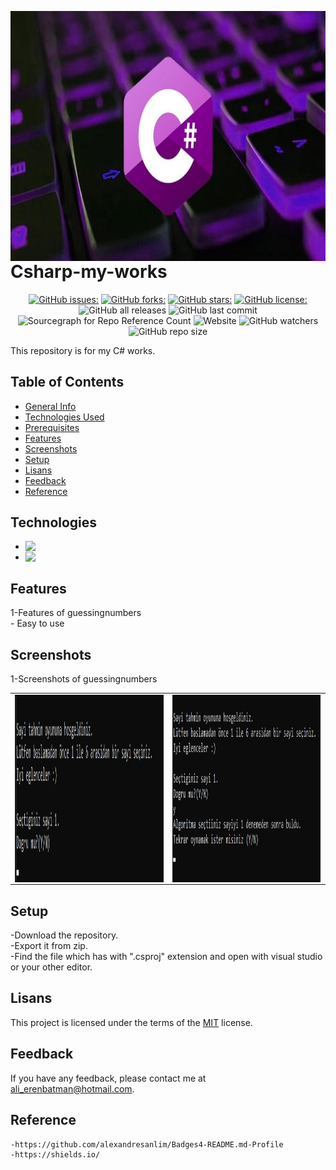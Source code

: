 <img align="left" src="https://github.com/Alierenkayhan/Alierenkayhan.github.io/blob/master/img/c%23.jpeg" alt="Alierenkayhan" width ="1100" height = "400" /></p>
    
# Csharp-my-works

<div align="center">
    
[![GitHub issues:](https://img.shields.io/github/issues/Alierenkayhan/Csharp-my-works)](https://img.shields.io/github/issues/Alierenkayhan/Csharp-my-works)
[![GitHub forks:](https://img.shields.io/github/forks/Alierenkayhan/Csharp-my-works)](https://img.shields.io/github/forks/Alierenkayhan/Csharp-my-works)
[![GitHub stars:](https://img.shields.io/github/stars/Alierenkayhan/Csharp-my-works)](https://img.shields.io/github/stars/Alierenkayhan/Csharp-my-works)
[![GitHub license:](https://img.shields.io/github/license/Alierenkayhan/Csharp-my-works)](https://img.shields.io/github/license/Alierenkayhan/Csharp-my-works)
![GitHub all releases](https://img.shields.io/github/downloads/Alierenkayhan/Csharp-my-works/total)
![GitHub last commit](https://img.shields.io/github/last-commit/Alierenkayhan/Csharp-my-works)
![Sourcegraph for Repo Reference Count](https://img.shields.io/sourcegraph/rrc/Csharp-my-works)
![Website](https://img.shields.io/website?down_message=Personal%20website&up_message=Personal%20website&url=https%3A%2F%2Falierenkayhan.github.io%2F)
![GitHub watchers](https://img.shields.io/github/watchers/Alierenkayhan/Csharp-my-works?style=social)
![GitHub repo size](https://img.shields.io/github/repo-size/Alierenkayhan/Csharp-my-works)
    
</div>

This repository is for my C# works. 
 


## Table of Contents

* [General Info](#Csharp-my-works)
* [Technologies Used](#Technologies)
* [Prerequisites](#Prerequisites)
* [Features](#Features)
* [Screenshots](#Screenshots)
* [Setup](#Setup)
* [Lisans](#Lisans)
* [Feedback](#Feedback)
* [Reference](#Reference)
 
## Technologies
- <img align="left" src="https://img.shields.io/badge/C%23-239120?style=for-the-badge&logo=c-sharp&logoColor=white" /> 
- <img align="left" src="https://img.shields.io/badge/Visual_Studio-5C2D91?style=for-the-badge&logo=visual%20studio&logoColor=white" />
 

## Features
1-Features of guessingnumbers <br/>
    - Easy to use <br/>
   
## Screenshots
  1-Screenshots of guessingnumbers
  <table> 
    <tr>
        <td>  <img align="left" src="screenshots/guessingnumbersss/guessingnumbersss1.jpg" alt="guessingnumbers" width ="400" height = "300" /></p></td>
        <td>  <img align="left" src="screenshots/guessingnumbersss/guessingnumbersss2.jpg" alt="guessingnumbers" width ="400" height = "300" /></p></td>
    </tr>
   </table>

## Setup  
  -Download the repository.<br/>
  -Export it from zip.<br/>
  -Find the file which has with ".csproj" extension and open with visual studio or your other editor.<br/>
 
## Lisans

This project is licensed under the terms of the [MIT](https://choosealicense.com/licenses/mit/) license.

  
## Feedback

If you have any feedback, please contact me at ali_erenbatman@hotmail.com.
  
## Reference
    -https://github.com/alexandresanlim/Badges4-README.md-Profile
    -https://shields.io/


